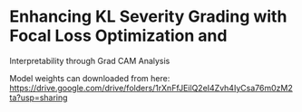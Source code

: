 # Enhancing KL Severity Grading with Focal Loss Optimization and
Interpretability through Grad CAM Analysis

Model weights can downloaded from here: https://drive.google.com/drive/folders/1rXnFfJEilQ2eI4Zvh4IyCsa76m0zM2ta?usp=sharing
